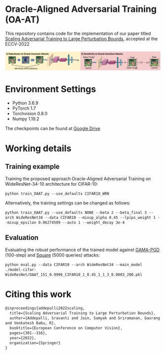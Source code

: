 # Oracle-Aligned Adversarial Training (OA-AT)

This repository contains code for the implementation of our paper titled [Scaling Adversarial Training to Large Perturbation Bounds](https://arxiv.org/abs/2210.09852), accepted at the ECCV-2022 

![plot](./OAAT.png)

 # Environment Settings 
* Python 3.6.9
* PyTorch 1.7
* Torchvision 0.8.0
* Numpy 1.19.2

The checkpoints can be found at [Google Drive](https://drive.google.com/drive/u/3/folders/14uZoWixUUSGmF5vl-O6ZBIcAJghDaoyd)
# Working  details
## Training example

Training the proposed approach Oracle-Aligned Adversarial Training on WideResNet-34-10 architecture for CIFAR-10:
```
python train_OAAT.py --use_defaults CIFAR10_WRN
```
Alternatively, the training settings can be changed as follows:
```
python train_OAAT.py --use_defaults NONE --beta 2 --beta_final 3 --arch WideResNet34 --data CIFAR10 --mixup_alpha 0.45 --lpips_weight 1 --mixup_epsilon 0.06274509 --auto 1 --weight_decay 3e-4 
```
## Evaluation

Evaluating the robust performance of the trained model against [GAMA-PGD](https://github.com/val-iisc/GAMA-GAT) (100-step) and [Square](https://github.com/max-andr/square-attack) (5000 queries) attacks: 

```
python eval.py --data CIFAR10 --arch WideResNet34 --main_model ./model-cifar-WideResNet/OAAT_151_0.9996_CIFAR10_1_0.45_1_1_3_0.0003_200.pkl

```
# Citing this work
```
@inproceedings{addepalli2022scaling,
  title={Scaling Adversarial Training to Large Perturbation Bounds},
  author={Addepalli, Sravanti and Jain, Samyak and Sriramanan, Gaurang and Venkatesh Babu, R},
  booktitle={European Conference on Computer Vision},
  pages={301--316},
  year={2022},
  organization={Springer}
}
```
